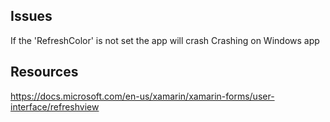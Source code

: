 ﻿
## Issues
If the 'RefreshColor' is not set the app will crash
Crashing on Windows app


## Resources
https://docs.microsoft.com/en-us/xamarin/xamarin-forms/user-interface/refreshview